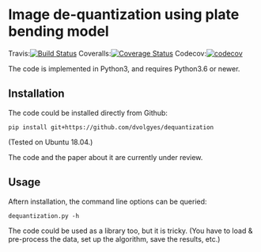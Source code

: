 Image de-quantization using plate bending model
===============================================

Travis:[![Build Status](https://travis-ci.org/dvolgyes/dequantization.svg?branch=master)](https://travis-ci.org/dvolgyes/dequantization)
Coveralls:[![Coverage Status](https://coveralls.io/repos/github/dvolgyes/dequantization/badge.svg?branch=master)](https://coveralls.io/github/dvolgyes/dequantization?branch=master)
Codecov:[![codecov](https://codecov.io/gh/dvolgyes/dequantization/branch/master/graph/badge.svg)](https://codecov.io/gh/dvolgyes/dequantization)

The code is implemented in Python3, and requires Python3.6 or newer.


Installation
------------

The code could be installed directly from Github:
```
pip install git+https://github.com/dvolgyes/dequantization
```
(Tested on Ubuntu 18.04.)

The code and the paper about it  are currently under review.

Usage
-----

Aftern installation, the command line options can be queried:
```
dequantization.py -h
```

The code could be used as a library too, but it is tricky.
(You have to load & pre-process the data, set up the algorithm,
save the results, etc.)
